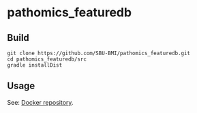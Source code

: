 # pathomics_featuredb


## Build

```
git clone https://github.com/SBU-BMI/pathomics_featuredb.git
cd pathomics_featuredb/src
gradle installDist
```

## Usage

See: [Docker repository](https://hub.docker.com/r/sbubmi/pathomics_featuredb/).
